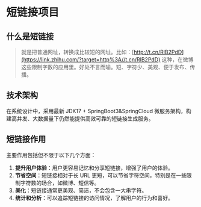 # 短链接项目

## 什么是短链接

> 就是把普通网址，转换成比较短的网址。比如：[http://t.cn/RlB2PdD](https://link.zhihu.com/?target=http%3A//t.cn/RlB2PdD) 这种，在微博这些限制字数的应用里。好处不言而喻。短、字符少、美观、便于发布、传播。
## 技术架构

在系统设计中，采用最新 JDK17 + SpringBoot3&SpringCloud 微服务架构，构建高并发、大数据量下仍然能提供高效可靠的短链接生成服务。

## 短链接作用

主要作用包括但不限于以下几个方面：

1. **提升用户体验**：用户更容易记忆和分享短链接，增强了用户的体验。
2. **节省空间**：短链接相对于长 URL 更短，可以节省字符空间，特别是在一些限制字符数的场合，如微博、短信等。
3. **美化**：短链接通常更美观、简洁，不会包含一大串字符。
4. **统计和分析**：可以追踪短链接的访问情况，了解用户的行为和喜好。